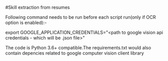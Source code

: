 #Skill extraction from resumes

Following command needs to be run before each script run(only if OCR option is enabled):-

export GOOGLE_APPLICATION_CREDENTIALS="<path to google vision api credentials - which will be .json file>"

The code is Python 3.6+ compatible.The requirements.txt would also contain depencies related to google computer vision client library
